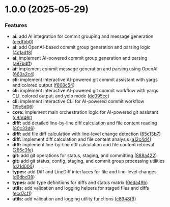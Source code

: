# 1.0.0 (2025-05-29)


### Features

* **ai:** add AI integration for commit grouping and message generation ([ecdfbb0](https://github.com/xyassini/aigito/commit/ecdfbb036d5bd9256ee3c3ee35325c15161b53eb))
* **ai:** add OpenAI-based commit group generation and parsing logic ([4c1ad18](https://github.com/xyassini/aigito/commit/4c1ad18db08a809b7033e2a78187dba5c3fa496c))
* **ai:** implement AI-powered commit group generation and parsing ([a97bdff](https://github.com/xyassini/aigito/commit/a97bdffbbff47ef269386ed8743461e65be74ea3))
* **ai:** implement commit message generation and parsing using OpenAI ([660a2c4](https://github.com/xyassini/aigito/commit/660a2c4ca7e94581c46a0603c20f2878a087aba9))
* **cli:** implement interactive AI-powered git commit assistant with yargs and colored output ([f868c54](https://github.com/xyassini/aigito/commit/f868c546caef1197c6e367bb7d899bda76b2e2f5))
* **cli:** implement interactive AI-powered git commit workflow with yargs CLI, colored output, and yolo mode ([de095cc](https://github.com/xyassini/aigito/commit/de095cc11d1fd044101de30b924803a43ac163cf))
* **cli:** implement interactive CLI for AI-powered commit workflow ([19c5d06](https://github.com/xyassini/aigito/commit/19c5d06255d4a7f2a1eb59783752f560f740279f))
* **core:** implement main orchestration logic for AI-powered git assistant ([c9fd46f](https://github.com/xyassini/aigito/commit/c9fd46f8374d24e1806a2997a9cdbfc6036933f1))
* **diff:** add detailed line-by-line diff calculation and file content reading ([80c33d6](https://github.com/xyassini/aigito/commit/80c33d6e4291489d89290733721330f4ecfbbe93))
* **diff:** add file diff calculation with line-level change detection ([65c13b7](https://github.com/xyassini/aigito/commit/65c13b739482391bcfa1aa71f61a53299469b0a0))
* **diff:** implement diff calculation and file content analysis ([a12c4d4](https://github.com/xyassini/aigito/commit/a12c4d4cb6e55fe967794121fe6135d63b7fbf1d))
* **diff:** implement line-by-line diff calculation and file content retrieval ([285c3fe](https://github.com/xyassini/aigito/commit/285c3fee84f8963eb9aef353841f010979bd5b1c))
* **git:** add git operations for status, staging, and committing ([888a422](https://github.com/xyassini/aigito/commit/888a42212ed996dd48999181dfc93676041842b6))
* **git:** add git status, config, staging, and commit group processing utilities ([d21d000](https://github.com/xyassini/aigito/commit/d21d000ab39e72d252c9c6c5335b6549dede61cb))
* **types:** add Diff and LineDiff interfaces for file and line-level changes ([d6dbd38](https://github.com/xyassini/aigito/commit/d6dbd384c9fed9aed13a364aa3764737b350ddc1))
* **types:** add type definitions for diffs and status matrix ([0eda49b](https://github.com/xyassini/aigito/commit/0eda49bb66c20f01b12e6dd1bb467b8a6caaaba3))
* **utils:** add validation and logging helpers for staged files and diffs ([ecd7cf1](https://github.com/xyassini/aigito/commit/ecd7cf1c24724648a0e21795bb0544d5a9f25e9a))
* **utils:** add validation and logging utility functions ([c8948f9](https://github.com/xyassini/aigito/commit/c8948f90ba10b6d26e7090a896688c2852bc6afe))
